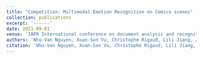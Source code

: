```yaml
---
title: "Competition: Multimodal Emotion Recognition on Comics scenes"
collection: publications
excerpt: '------'
date: 2021-09-01
venue: 'IAPR International conference on document analysis and recognition'
authors: 'Nhu-Van Nguyen, Xuan-Son Vu, Christophe Rigaud, Lili Jiang, Jean-Christophe Burie'
citation: 'Nhu-Van Nguyen, Xuan-Son Vu, Christophe Rigaud, Lili Jiang, Jean-Christophe Burie. Competition: Multimodal Emotion Recognition on Comics scenes. (2021) <i> IAPR International conference on document analysis and recognition</i>. <b>(CORE : rank A)</b>'
---
```

